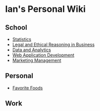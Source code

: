 
# Ian's Personal Wiki
<html>
  <body>
  <h2>School</h2>
<ul>
  <li><a href='/docs/Classes/stats/stats.html'>Statistics</a></li>
  <li><a href='/docs/Classes/LERB/lerb.html'>Legal and Ethical Reasoning in Business</a></li>
  <li><a href='/docs/Classes/D+A/d+a.html'>Data and Analytics</a></li>
  <li><a href='/docs/Classes/WAD/wad.html'>Web Application Development</a></li>
  <li><a href='/docs/Classes/MKTG/mktg.html'>Marketing Management</a></li>
</ul>
<h2>Personal</h2>
  <ul><li><a href="/docs/personal/fav-foods.html">Favorite Foods</a></li></ul>
<h2>Work</h2>
  </body>
</html>
  

